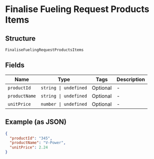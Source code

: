 
# Finalise Fueling Request Products Items

## Structure

`FinaliseFuelingRequestProductsItems`

## Fields

| Name | Type | Tags | Description |
|  --- | --- | --- | --- |
| `productId` | `string \| undefined` | Optional | - |
| `productName` | `string \| undefined` | Optional | - |
| `unitPrice` | `number \| undefined` | Optional | - |

## Example (as JSON)

```json
{
  "productId": "345",
  "productName": "V-Power",
  "unitPrice": 2.24
}
```

